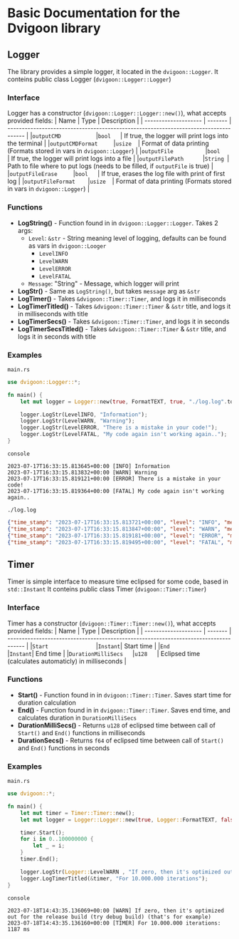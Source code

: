 # Basic Documentation for the Dvigoon library
## Logger
The library provides a simple logger, it located in the `dvigoon::Logger`.
It conteins public class Logger (`dvigoon::Logger::Logger`)

### Interface
Logger has a constructor (`dvigoon::Logger::Logger::new()`), what accepts provided fields:
| Name                 | Type    | Description                                                                          |
| -------------------- | ------- | ------------------------------------------------------------------------------------ |
|`outputCMD           `|`bool   `| If true, the logger will print logs into the terminal                                |
|`outputCMDFormat     `|`usize  `| Format of data printing (Formats stored in vars in `dvigoon::Logger`)                |
|`outputFile          `|`bool   `| If true, the logger will print logs into a file                                      |
|`outputFilePath      `|`String `| Path to file where to put logs (needs to be filled, if `outputFile` is true)         |
|`outputFileErase     `|`bool   `| If true, erases the log file with print of first log                                 |
|`outputFileFormat    `|`usize  `| Format of data printing (Formats stored in vars in `dvigoon::Logger`)                |

### Functions
* **LogString()** - Function found in in `dvigoon::Logger::Logger`. Takes 2 args:
    * `Level`: `&str` - String meaning level of logging, defaults can be found as vars in `dvigoon::Looger`
        * `LevelINFO`
        * `LevelWARN`
        * `LevelERROR`
        * `LevelFATAL`
    * `Message`: "String" - Message, which logger will print
* **LogStr()** - Same as `LogString()`, but takes `message` arg as `&str`
* **LogTimer()** - Takes `&dvigoon::Timer::Timer`, and logs it in milliseconds
* **LogTimerTitled()** - Takes `&dvigoon::Timer::Timer` & `&str` title, and logs it in milliseconds with title
* **LogTimerSecs()** - Takes `&dvigoon::Timer::Timer`, and logs it in seconds
* **LogTimerSecsTitled()** - Takes `&dvigoon::Timer::Timer` & `&str` title, and logs it in seconds with title

### Examples
`main.rs`
```rust
use dvigoon::Logger::*;

fn main() {
    let mut logger = Logger::new(true, FormatTEXT, true, "./log.log".to_string(), true, FormatJSON);

    logger.LogStr(LevelINFO, "Information");
    logger.LogStr(LevelWARN, "Warning");
    logger.LogStr(LevelERROR, "There is a mistake in your code!");
    logger.LogStr(LevelFATAL, "My code again isn't working again..");
}
```
`console`
```
2023-07-17T16:33:15.813645+00:00 [INFO] Information
2023-07-17T16:33:15.813832+00:00 [WARN] Warning
2023-07-17T16:33:15.819121+00:00 [ERROR] There is a mistake in your code!
2023-07-17T16:33:15.819364+00:00 [FATAL] My code again isn't working again..
```
`./log.log`
```json
{"time_stamp": "2023-07-17T16:33:15.813721+00:00", "level": "INFO", "message": "Information"}
{"time_stamp": "2023-07-17T16:33:15.813847+00:00", "level": "WARN", "message": "Warning"}
{"time_stamp": "2023-07-17T16:33:15.819181+00:00", "level": "ERROR", "message": "There is a mistake in your code!"}
{"time_stamp": "2023-07-17T16:33:15.819495+00:00", "level": "FATAL", "message": "My code again isn't working again.."}
```

## Timer
Timer is simple interface to measure time eclipsed for some code, based in `std::Instant`
It conteins public class Timer (`dvigoon::Timer::Timer`)

### Interface
Timer has a constructor (`dvigoon::Timer::Timer::new()`), what accepts provided fields:
| Name                 | Type    | Description                                                                          |
| -------------------- | ------- | ------------------------------------------------------------------------------------ |
|`Start               `|`Instant`| Start time                                                                           |
|`End                 `|`Instant`| End time                                                                             |
|`DurationMilliSecs   `|`u128   `| Eclipsed time (calculates automaticly) in milliseconds                               |

### Functions
* **Start()** - Function found in in `dvigoon::Timer::Timer`. Saves start time for duration calculation
* **End()** - Function found in in `dvigoon::Timer::Timer`. Saves end time, and calculates duration in `DurationMilliSecs`
* **DurationMilliSecs()** - Returns `u128` of eclipsed time between call of `Start()` and `End()` functions in milliseconds
* **DurationSecs()** - Returns `f64` of eclipsed time between call of `Start()` and `End()` functions in  seconds


### Examples
`main.rs`
```rust
use dvigoon::*;

fn main() {
    let mut timer = Timer::Timer::new();
    let mut logger = Logger::Logger::new(true, Logger::FormatTEXT, false, "".to_string(), true, Logger::FormatTEXT);

    timer.Start();
    for i in 0..100000000 {
        let _ = i;
    }
    timer.End();

    logger.LogStr(Logger::LevelWARN , "If zero, then it's optimized out for the release build (try debug build) (that's for example)");
    logger.LogTimerTitled(&timer, "For 10.000.000 iterations");
}
```
`console`
```
2023-07-18T14:43:35.136069+00:00 [WARN] If zero, then it's optimized out for the release build (try debug build) (that's for example)
2023-07-18T14:43:35.136160+00:00 [TIMER] For 10.000.000 iterations: 1187 ms
```